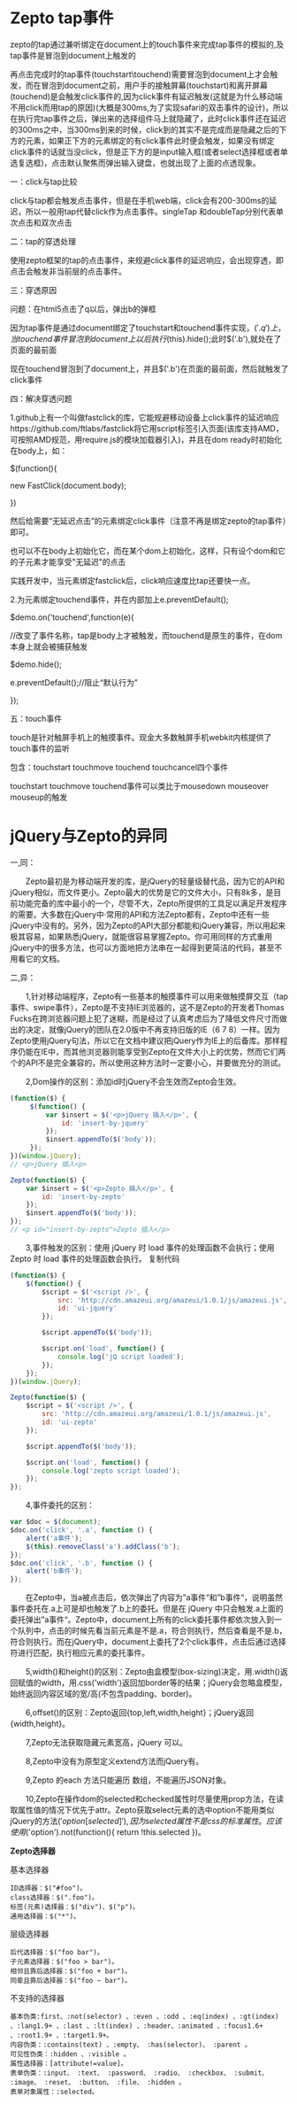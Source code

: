 # Zepto tap事件
zepto的tap通过兼听绑定在document上的touch事件来完成tap事件的模拟的,及tap事件是冒泡到document上触发的

再点击完成时的tap事件(touchstart\touchend)需要冒泡到document上才会触发，而在冒泡到document之前，用户手的接触屏幕(touchstart)和离开屏幕(touchend)是会触发click事件的,因为click事件有延迟触发(这就是为什么移动端不用click而用tap的原因)(大概是300ms,为了实现safari的双击事件的设计)，所以在执行完tap事件之后，弹出来的选择组件马上就隐藏了，此时click事件还在延迟的300ms之中，当300ms到来的时候，click到的其实不是完成而是隐藏之后的下方的元素，如果正下方的元素绑定的有click事件此时便会触发，如果没有绑定click事件的话就当没click，但是正下方的是input输入框(或者select选择框或者单选复选框)，点击默认聚焦而弹出输入键盘，也就出现了上面的点透现象。

一：click与tap比较

click与tap都会触发点击事件，但是在手机web端，click会有200-300ms的延迟，所以一般用tap代替click作为点击事件。singleTap 和doubleTap分别代表单次点击和双次点击

二：tap的穿透处理

使用zepto框架的tap的点击事件，来规避click事件的延迟响应，会出现穿透，即点击会触发非当前层的点击事件。

三：穿透原因

问题：在html5点击了q以后，弹出b的弹框

因为tap事件是通过document绑定了touchstart和touchend事件实现，$('.q')上，当touchend事件冒泡到document上以后执行$(this).hide();此时$('.b'),就处在了页面的最前面

现在touchend冒泡到了document上，并且$('.b')在页面的最前面，然后就触发了click事件

四：解决穿透问题

1.github上有一个叫做fastclick的库，它能规避移动设备上click事件的延迟响应https://github.com/ftlabs/fastclick将它用script标签引入页面(该库支持AMD，可按照AMD规范，用require.js的模块加载器引入)，并且在dom  ready时初始化在body上，如：

$(function(){

new FastClick(document.body);

})

然后给需要“无延迟点击”的元素绑定click事件（注意不再是绑定zepto的tap事件）即可。

也可以不在body上初始化它，而在某个dom上初始化，这样，只有设个dom和它的子元素才能享受"无延迟"的点击

实践开发中，当元素绑定fastclick后，click响应速度比tap还要快一点。

2.为元素绑定touchend事件，并在内部加上e.preventDefault();

$demo.on('touchend',function(e){

//改变了事件名称，tap是body上才被触发，而touchend是原生的事件，在dom本身上就会被捕获触发

$demo.hide();

e.preventDefault();//阻止“默认行为”

});

五：touch事件

touch是针对触屏手机上的触摸事件。现金大多数触屏手机webkit内核提供了touch事件的监听

包含：touchstart touchmove touchend touchcancel四个事件

touchstart touchmove touchend事件可以类比于mousedown mouseover mouseup的触发

# jQuery与Zepto的异同

一,同：

　　Zepto最初是为移动端开发的库，是jQuery的轻量级替代品，因为它的API和jQuery相似，而文件更小。Zepto最大的优势是它的文件大小，只有8k多，是目前功能完备的库中最小的一个，尽管不大，Zepto所提供的工具足以满足开发程序的需要。大多数在jQuery中·常用的API和方法Zepto都有，Zepto中还有一些jQuery中没有的。另外，因为Zepto的API大部分都能和jQuery兼容，所以用起来极其容易，如果熟悉jQuery，就能很容易掌握Zepto。你可用同样的方式重用jQuery中的很多方法，也可以方面地把方法串在一起得到更简洁的代码，甚至不用看它的文档。

二,异：

　　1,针对移动端程序，Zepto有一些基本的触摸事件可以用来做触摸屏交互（tap事件、swipe事件），Zepto是不支持IE浏览器的，这不是Zepto的开发者Thomas Fucks在跨浏览器问题上犯了迷糊，而是经过了认真考虑后为了降低文件尺寸而做出的决定，就像jQuery的团队在2.0版中不再支持旧版的IE（6 7 8）一样。因为Zepto使用jQuery句法，所以它在文档中建议把jQuery作为IE上的后备库。那样程序仍能在IE中，而其他浏览器则能享受到Zepto在文件大小上的优势，然而它们两个的API不是完全兼容的，所以使用这种方法时一定要小心，并要做充分的测试。

　　2,Dom操作的区别：添加id时jQuery不会生效而Zepto会生效。

```javascript
(function($) {
     $(function() {
         var $insert = $('<p>jQuery 插入</p>', {
             id: 'insert-by-jquery'
         });
         $insert.appendTo($('body'));
     });
})(window.jQuery);   
// <p>jQuery 插入<p>

Zepto(function($) {  
    var $insert = $('<p>Zepto 插入</p>', {
        id: 'insert-by-zepto'
    });
    $insert.appendTo($('body'));
});
// <p id="insert-by-zepto">Zepto 插入</p>
```

　　3,事件触发的区别：使用 jQuery 时 load 事件的处理函数不会执行；使用 Zepto 时 load 事件的处理函数会执行。
复制代码

```javascript
(function($) {
    $(function() {    
        $script = $('<script />', {
            src: 'http://cdn.amazeui.org/amazeui/1.0.1/js/amazeui.js',
            id: 'ui-jquery'
        });

        $script.appendTo($('body'));

        $script.on('load', function() {
            console.log('jQ script loaded');
        });
    });
})(window.jQuery);

Zepto(function($) {  
    $script = $('<script />', {
        src: 'http://cdn.amazeui.org/amazeui/1.0.1/js/amazeui.js',
        id: 'ui-zepto'
    });

    $script.appendTo($('body'));

    $script.on('load', function() {
        console.log('zepto script loaded');
    });
});
```

　　4,事件委托的区别：

```javascript
var $doc = $(document);
$doc.on('click', '.a', function () {
    alert('a事件');
    $(this).removeClass('a').addClass('b');
});
$doc.on('click', '.b', function () {
    alert('b事件');
});
```

　　在Zepto中，当a被点击后，依次弹出了内容为”a事件“和”b事件“，说明虽然事件委托在.a上可是却也触发了.b上的委托。但是在 jQuery 中只会触发.a上面的委托弹出”a事件“。Zepto中，document上所有的click委托事件都依次放入到一个队列中，点击的时候先看当前元素是不是.a，符合则执行，然后查看是不是.b，符合则执行。而在jQuery中，document上委托了2个click事件，点击后通过选择符进行匹配，执行相应元素的委托事件。

　　5,width()和height()的区别：Zepto由盒模型(box-sizing)决定，用.width()返回赋值的width，用.css('width')返回加border等的结果；jQuery会忽略盒模型，始终返回内容区域的宽/高(不包含padding、border)。

　　6,offset()的区别：Zepto返回{top,left,width,height}；jQuery返回{width,height}。

　　7,Zepto无法获取隐藏元素宽高，jQuery 可以。

　　8,Zepto中没有为原型定义extend方法而jQuery有。

　　9,Zepto 的each 方法只能遍历 数组，不能遍历JSON对象。

　　10,Zepto在操作dom的selected和checked属性时尽量使用prop方法，在读取属性值的情况下优先于attr。Zepto获取select元素的选中option不能用类似jQuery的方法$('option[selected]'),因为selected属性不是css的标准属性。应该使用$('option').not(function(){ return !this.selected })。

**Zepto选择器**

 基本选择器

    ID选择器：$("#foo")。
    class选择器：$(".foo")。
    标签(元素)选择器：$("div")、$("p")。
    通用选择器：$("*")。

层级选择器

    后代选择器：$("foo bar")。
    子元素选择器：$("foo > bar")。
    相邻且靠后选择器：$("foo + bar")。
    同辈且靠后选择器：$("foo ~ bar")。

不支持的选择器

    基本伪类:first、:not(selector) 、:even 、:odd 、:eq(index) 、:gt(index) 、:lang1.9+ 、:last 、:lt(index) 、:header、:animated 、:focus1.6+ 、:root1.9+ 、:target1.9+。
    内容伪类：:contains(text) 、:empty、 :has(selector)、 :parent 。
    可见性伪类：:hidden 、:visible 。
    属性选择器：[attribute!=value]。
    表单伪类：:input、 :text、 :password、 :radio、 :checkbox、 :submit、 :image、 :reset、 :button、 :file、 :hidden 。
    表单对象属性：:selected。

